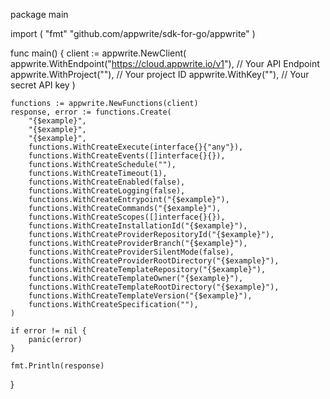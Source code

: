 package main

import (
    "fmt"
	"github.com/appwrite/sdk-for-go/appwrite"
)

func main() {
	client := appwrite.NewClient(
        appwrite.WithEndpoint("https://cloud.appwrite.io/v1"), // Your API Endpoint
        appwrite.WithProject(""), // Your project ID
        appwrite.WithKey(""), // Your secret API key
    )

    functions := appwrite.NewFunctions(client)
    response, error := functions.Create(
        "{$example}",
        "{$example}",
        "{$example}",
        functions.WithCreateExecute(interface{}{"any"}),
        functions.WithCreateEvents([]interface{}{}),
        functions.WithCreateSchedule(""),
        functions.WithCreateTimeout(1),
        functions.WithCreateEnabled(false),
        functions.WithCreateLogging(false),
        functions.WithCreateEntrypoint("{$example}"),
        functions.WithCreateCommands("{$example}"),
        functions.WithCreateScopes([]interface{}{}),
        functions.WithCreateInstallationId("{$example}"),
        functions.WithCreateProviderRepositoryId("{$example}"),
        functions.WithCreateProviderBranch("{$example}"),
        functions.WithCreateProviderSilentMode(false),
        functions.WithCreateProviderRootDirectory("{$example}"),
        functions.WithCreateTemplateRepository("{$example}"),
        functions.WithCreateTemplateOwner("{$example}"),
        functions.WithCreateTemplateRootDirectory("{$example}"),
        functions.WithCreateTemplateVersion("{$example}"),
        functions.WithCreateSpecification(""),
    )

    if error != nil {
        panic(error)
    }

    fmt.Println(response)
}
